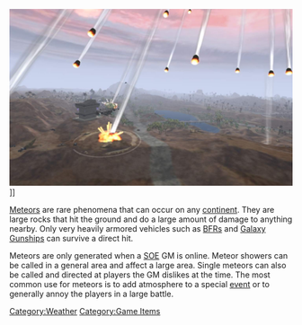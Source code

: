 ![](../images/Meteor.jpg "fig:Meteor.jpg")\]\]

[Meteors](Meteor.md) are rare phenomena that can occur on any
[continent](../locations/Continent.md). They are large rocks that hit the
ground and do a large amount of damage to anything nearby. Only very
heavily armored vehicles such as [BFRs](../vehicles/BattleFrame_Robotics.md) and [Galaxy
Gunships](../vehicles/Galaxy_Gunship.md) can survive a direct hit.

Meteors are only generated when a [SOE](../etc/Sony_Online_Entertainment.md) GM is online.
Meteor showers can be called in a general area and affect a large area.
Single meteors can also be called and directed at players the GM
dislikes at the time. The most common use for meteors is to add
atmosphere to a special [event](../etc/Events.md) or to generally annoy
the players in a large battle.

[Category:Weather](Category:Weather.md) [Category:Game
Items](Category:Game_Items.md)
